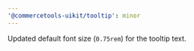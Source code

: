 ```yaml
---
'@commercetools-uikit/tooltip': minor
---
```


Updated default font size (`0.75rem`) for the tooltip text.
